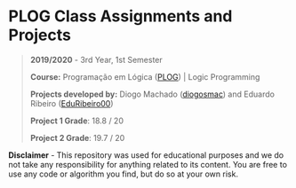 # PLOG Class Assignments and Projects

> **2019/2020** - 3rd Year, 1st Semester
>
> **Course:** Programação em Lógica ([PLOG](https://sigarra.up.pt/feup/pt/ucurr_geral.ficha_uc_view?pv_ocorrencia_id=4364446)) | Logic Programming
>
> **Projects developed by:** Diogo Machado ([diogosmac](https://github.com/diogosmac)) and Eduardo Ribeiro ([EduRibeiro00](https://github.com/EduRibeiro00))
>
> **Project 1 Grade**: 18.8 / 20
>
> **Project 2 Grade**: 19.7 / 20

**Disclaimer** - This repository was used for educational purposes and we do not take any responsibility for anything related to its content. You are free to use any code or algorithm you find, but do so at your own risk.
